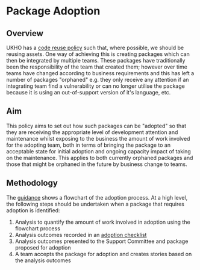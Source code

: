 # Package Adoption

## Overview

UKHO has a [code reuse policy](https://github.com/UKHO/docs/blob/main/software-engineering-policies/CodeReuse/CodeReusePolicy.md) such that, where possible, we should be reusing assets. One way of achieving this is creating packages which can then be integrated by multiple teams. These packages have traditionally been the responsibility of the team that created them; however over time teams have changed according to business requirements and this has left a number of packages "orphaned" e.g. they only receive any attention if an integrating team find a vulnerability or can no longer utilise the package because it is using an out-of-support version of it's language, etc.

## Aim

This policy aims to set out how such packages can be "adopted" so that they are receiving the appropriate level of development attention and maintenance whilst exposing to the business the amount of work involved for the adopting team, both in terms of bringing the package to an acceptable state for initial adoption and ongoing capacity impact of taking on the maintenance. This applies to both currently orphaned packages and those that might be orphaned in the future by business change to teams.

## Methodology

The [guidance](PackageAdoptionGuidance.md) shows a flowchart of the adoption process. At a high level, the following steps should be undertaken when a package that requires adoption is identified:

1. Analysis to quantify the amount of work involved in adoption using the flowchart process
2. Analysis outcomes recorded in an [adoption checklist](PackageAdoptionChecklist.md)
3. Analysis outcomes presented to the Support Committee and package proposed for adoption
4. A team accepts the package for adoption and creates stories based on the analysis outcomes
